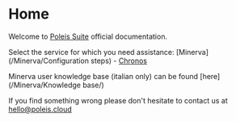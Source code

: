 # Home

Welcome to [Poleis Suite](https://poleis.cloud) official documentation.

Select the service for which you need assistance: [Minerva](/Minerva/Configuration steps) - [Chronos](/Chronos)

Minerva user knowledge base (italian only) can be found [here](/Minerva/Knowledge base/)

If you find something wrong please don't hesitate to contact us at [hello@poleis.cloud](mailto:hello@poleis.cloud)
